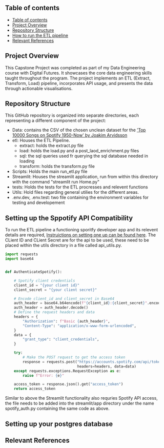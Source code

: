 ## Table of contents

- [Table of contents](#table-of-contents)
- [Project Overview](#project-overview)
- [Repository Structure](#repository-structure)
- [How to run the ETL pipeline](#how-to-run-the-etl-pipeline)
- [Relevant References](#relevant-references)

## Project Overview

This Capstone Project was completed as part of my Data Engineering course with Digital Futures. It showcases the core data engineering skills taught throughout the program. The project implements an ETL (Extract, Transform, Load) pipeline, incorporates API usage, and presents the data through actionable visualisations.

## Repository Structure

This GitHub repository is organized into separate directories, each representing a different component of the project:

- Data: contains the CSV of the chosen unclean dataset for the ['Top 10000 Songs on Spotify 1950-Now' by Joakim Arvidsson](https://www.kaggle.com/datasets/joebeachcapital/top-10000-spotify-songs-1960-now)
- etl: Houses the ETL Pipeline.
  - extract: holds the extract.py file
  - load: holds the load.py and a post_laod_enrichment.py files
  - sql: the sql queries used fr querying the sql database needed in loading
  - transform: holds the transform.py file
- Scripts: Holds the main run_etl.py file
- Streamlit: Houses the streamlit application, run from within this directory with the command "streamlit run Home.py"
- tests: Holds the tests for the ETL procresses and relevent functions
- Utils: Hold files regarding general utilies for the different areas.
- .env.dev, .env.test: two file containing the environment variables for testing and developement

## Setting up the Sppotify API Compatibility

To run the ETL pipeline a functioning sporitfy developer app and its relevent details are required, [Instruictions on setting one up can be found here](https://developer.spotify.com/documentation/web-api). The CLient ID and CLient Secret are for the api to be used, these need to be placed within the utils directory in a file called api_utils.py.

```python
import requests
import base64


def AuthenticateSpotify():

    # Spotify client credentials
    client_id = "{your client id}"
    client_secret = "{your client secret}"

    # Encode client_id and client_secret in Base64
    auth_header = base64.b64encode(f"{client_id}:{client_secret}".encode())
    auth_header = auth_header.decode()
    # Define the request headers and data
    headers = {
        "Authorization": f"Basic {auth_header}",
        "Content-Type": "application/x-www-form-urlencoded",
    }
    data = {
        "grant_type": "client_credentials",
    }

    try:
        # Make the POST request to get the access token
        response = requests.post("https://accounts.spotify.com/api/token",
                                 headers=headers, data=data)
    except requests.exceptions.RequestException as e:
        raise f"Error: {e}"

    access_token = response.json().get("access_token")
    return access_token
```
Similar to above the Streamlit functionality also requries Spotify API access, the file needs to be added into the streamlit/app directory under the name spotify_auth.py containing the same code as above.


## Setting up your postgres database



## Relevant References

